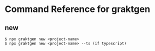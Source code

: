 # Command Reference for graktgen

## new
```shell
$ npx graktgen new <project-name>
$ npx graktgen new <project-name> --ts (if typescript)
```

